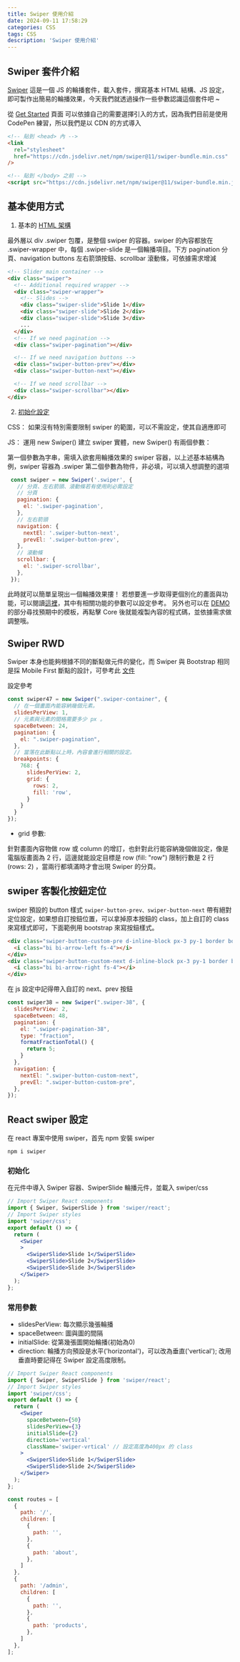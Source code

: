 ```yaml
---
title: Swiper 使用介紹
date: 2024-09-11 17:58:29
categories: CSS
tags: CSS
description: 'Swiper 使用介紹'
---
```


## Swiper 套件介紹

[Swiper](https://swiperjs.com/) 這是一個 JS 的輪播套件，載入套件，撰寫基本 HTML 結構、JS 設定，即可製作出簡易的輪播效果，今天我們就透過操作一些參數認識這個套件吧 ~

從 [Get Started](https://swiperjs.com/get-started) 頁面 可以依據自己的需要選擇引入的方式，因為我們目前是使用 CodePen 練習，所以我們是以 CDN 的方式導入

``` html
<!-- 貼到 <head> 內 -->
<link
  rel="stylesheet"
  href="https://cdn.jsdelivr.net/npm/swiper@11/swiper-bundle.min.css"
/>

<!-- 貼到 </body> 之前 -->
<script src="https://cdn.jsdelivr.net/npm/swiper@11/swiper-bundle.min.js"></script>
```

## 基本使用方式

1. 基本的 [HTML 架構](https://swiperjs.com/get-started#add-swiper-html-layout)

最外層以 div .swiper 包覆，是整個 swiper 的容器。swiper 的內容都放在 .swiper-wrapper 中，每個 .swiper-slide 是一個輪播項目。下方 pagination 分頁、navigation buttons 左右箭頭按鈕、scrollbar 滾動條，可依據需求增減

``` html
<!-- Slider main container -->
<div class="swiper">
  <!-- Additional required wrapper -->
  <div class="swiper-wrapper">
    <!-- Slides -->
    <div class="swiper-slide">Slide 1</div>
    <div class="swiper-slide">Slide 2</div>
    <div class="swiper-slide">Slide 3</div>
    ...
  </div>
  <!-- If we need pagination -->
  <div class="swiper-pagination"></div>

  <!-- If we need navigation buttons -->
  <div class="swiper-button-prev"></div>
  <div class="swiper-button-next"></div>

  <!-- If we need scrollbar -->
  <div class="swiper-scrollbar"></div>
</div>
```

2. [初始化設定](https://swiperjs.com/get-started#swiper-css-stylessize)

CSS：
如果沒有特別需要限制 swiper 的範圍，可以不需設定，使其自適應即可

JS：
運用 new Swiper() 建立 swiper 實體，new Swiper() 有兩個參數：

第一個參數為字串，需填入欲套用輪播效果的 swiper 容器，以上述基本結構為例，swiper 容器為 .swiper
第二個參數為物件，非必填，可以填入想調整的選項

``` js
 const swiper = new Swiper('.swiper', {
   // 分頁、左右箭頭、滾動條若有使用則必需設定          
   // 分頁   
   pagination: {
     el: '.swiper-pagination',
   },
   // 左右箭頭    
   navigation: {
     nextEl: '.swiper-button-next',
     prevEl: '.swiper-button-prev',
   },
   // 滾動條
   scrollbar: {
     el: '.swiper-scrollbar',
   },
 });
```

此時就可以簡單呈現出一個輪播效果摟！
若想要進一步取得更個別化的畫面與功能，可以閱讀[這裡](https://swiperjs.com/swiper-api#parameters)，其中有相關功能的參數可以設定參考。
另外也可以在 [DEMO](https://swiperjs.com/demos) 的部分尋找預期中的模板，再點擊 Core 後就能複製內容的程式碼，並依據需求做調整哦。

## Swiper RWD

Swiper 本身也能夠根據不同的斷點做元件的變化，而 Swiper 與 Bootstrap 相同是採 Mobile First 斷點的設計，可參考此 [文件](https://swiperjs.com/swiper-api#param-breakpoints)

設定參考

``` js
const swiper47 = new Swiper(".swiper-container", {
  // 在一個畫面內能容納幾個元素。
  slidesPerView: 1,
  // 元素與元素的間格需要多少 px 。
  spaceBetween: 24,
  pagination: {
    el: ".swiper-pagination",
  },
  // 當落在此斷點以上時，內容會進行相關的設定。
  breakpoints: {
    768: {
      slidesPerView: 2,
      grid: {
        rows: 2,
        fill: 'row',
      }
    }
  }
});
```

- grid 參數:

針對畫面內容物做 row 或 column 的增訂，也針對此行能容納幾個做設定，像是電腦版畫面為 2 行，這邊就能設定目標是 row (fill: "row") 限制行數是 2 行 (rows: 2) ，當兩行都填滿時才會出現 Swiper 的分頁。

## swiper 客製化按鈕定位

swiper 預設的 button 樣式 `swiper-button-prev、swiper-button-next` 帶有絕對定位設定，如果想自訂按鈕位置，可以拿掉原本按鈕的 class，加上自訂的 class 來寫樣式即可，下面範例用 bootstrap 來寫按鈕樣式。

``` html
<div class="swiper-button-custom-pre d-inline-block px-3 py-1 border border-1 border-dark rounded-5">
  <i class="bi bi-arrow-left fs-4"></i>
</div>
<div class="swiper-button-custom-next d-inline-block px-3 py-1 border border-1 border-dark rounded-5">
  <i class="bi bi-arrow-right fs-4"></i>
</div>
```

在 js 設定中記得帶入自訂的 next、prev 按鈕

``` js
const swiper38 = new Swiper(".swiper-38", {
  slidesPerView: 2,
  spaceBetween: 48,
  pagination: {
    el: ".swiper-pagination-38",
    type: "fraction",
    formatFractionTotal() {
      return 5;
    }  
  },
  navigation: {
    nextEl: ".swiper-button-custom-next",
    prevEl: ".swiper-button-custom-pre",
  },
});
```

## React swiper 設定

在 react 專案中使用 swiper，首先 npm 安裝 swiper
```
npm i swiper
```

### 初始化

在元件中導入 Swiper 容器、SwiperSlide 輪播元件，並載入 swiper/css

```jsx
// Import Swiper React components
import { Swiper, SwiperSlide } from 'swiper/react';
// Import Swiper styles
import 'swiper/css';
export default () => {
  return (
    <Swiper
    >
      <SwiperSlide>Slide 1</SwiperSlide>
      <SwiperSlide>Slide 2</SwiperSlide>
      <SwiperSlide>Slide 3</SwiperSlide>
    </Swiper>
  );
};
```

### 常用參數

- slidesPerView: 每次顯示幾張輪播
- spaceBetween:  圖與圖的間隔
- initialSlide:  從第幾張圖開始輪播(初始為0)
- direction: 輪播方向預設是水平('horizontal')，可以改為垂直('vertical'); 改用垂直時要記得在 Swiper 設定高度限制。


```jsx
// Import Swiper React components
import { Swiper, SwiperSlide } from 'swiper/react';
// Import Swiper styles
import 'swiper/css';
export default () => {
  return (
    <Swiper
      spaceBetween={50}
      slidesPerView={3}
      initialSlide={2}
      direction='vertical'
      className='swiper-vrtical' // 設定高度為400px 的 class
    >
      <SwiperSlide>Slide 1</SwiperSlide>
      <SwiperSlide>Slide 2</SwiperSlide>
    </Swiper>
  );
};

const routes = [
  {
    path: '/',
    children: [
      {
        path: '',
      },
      {
        path: 'about',
      },
    ]
  }, 
  {
    path: '/admin',
    children: [
      {
        path: '',
      },
      {
        path: 'products',
      },
    ]
  },    
];
```
















